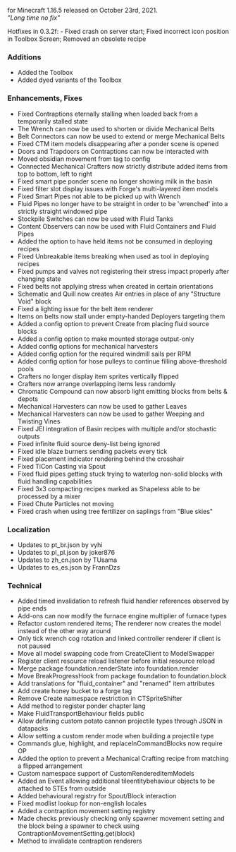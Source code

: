 for Minecraft 1.16.5 released on October 23rd, 2021.  
_"Long time no fix"_

Hotfixes in 0.3.2f: - Fixed crash on server start; Fixed incorrect icon position in Toolbox Screen; Removed an obsolete
recipe

### Additions

- Added the Toolbox
- Added dyed variants of the Toolbox

### Enhancements, Fixes

- Fixed Contraptions eternally stalling when loaded back from a temporarily stalled state
- The Wrench can now be used to shorten or divide Mechanical Belts
- Belt Connectors can now be used to extend or merge Mechanical Belts
- Fixed CTM item models disappearing after a ponder scene is opened
- Doors and Trapdoors on Contraptions can now be interacted with
- Moved obsidian movement from tag to config
- Connected Mechanical Crafters now strictly distribute added items from top to bottom, left to right
- Fixed smart pipe ponder scene no longer showing milk in the basin
- Fixed filter slot display issues with Forge's multi-layered item models
- Fixed Smart Pipes not able to be picked up with Wrench
- Fluid Pipes no longer have to be straight in order to be 'wrenched' into a strictly straight windowed pipe
- Stockpile Switches can now be used with Fluid Tanks
- Content Observers can now be used with Fluid Containers and Fluid Pipes
- Added the option to have held items not be consumed in deploying recipes
- Fixed Unbreakable items breaking when used as tool in deploying recipes
- Fixed pumps and valves not registering their stress impact properly after changing state
- Fixed belts not applying stress when created in certain orientations
- Schematic and Quill now creates Air entries in place of any "Structure Void" block
- Fixed a lighting issue for the belt item renderer
- Items on belts now stall under empty-handed Deployers targeting them
- Added a config option to prevent Create from placing fluid source blocks
- Added a config option to make mounted storage output-only
- Added config options for mechanical harvesters
- Added config option for the required windmill sails per RPM
- Added config option for hose pulleys to continue filling above-threshold pools
- Crafters no longer display item sprites vertically flipped
- Crafters now arrange overlapping items less randomly
- Chromatic Compound can now absorb light emitting blocks from belts & depots
- Mechanical Harvesters can now be used to gather Leaves
- Mechanical Harvesters can now be used to gather Weeping and Twisting Vines
- Fixed JEI integration of Basin recipes with multiple and/or stochastic outputs
- Fixed infinite fluid source deny-list being ignored
- Fixed idle blaze burners sending packets every tick
- Fixed placement indicator rendering behind the crosshair
- Fixed TiCon Casting via Spout
- Fixed fluid pipes getting stuck trying to waterlog non-solid blocks with fluid handling capabilities
- Fixed 3x3 compacting recipes marked as Shapeless able to be processed by a mixer
- Fixed Chute Particles not moving
- Fixed crash when using tree fertilizer on saplings from "Blue skies"

### Localization

- Updates to pt_br.json by vyhi
- Updates to pl_pl.json by joker876
- Updates to zh_cn.json by TUsama
- Updates to es_es.json by FrannDzs

### Technical

- Added timed invalidation to refresh fluid handler references observed by pipe ends
- Add-ons can now modify the furnace engine multiplier of furnace types
- Refactor custom rendered items; The renderer now creates the model instead of the other way around
- Only tick wrench cog rotation and linked controller renderer if client is not paused
- Move all model swapping code from CreateClient to ModelSwapper
- Register client resource reload listener before initial resource reload
- Merge package foundation.renderState into foundation.render
- Move BreakProgressHook from package foundation to foundation.block
- Add translations for "fluid_container" and "renamed" item attributes
- Add create honey bucket to a forge tag
- Remove Create namespace restriction in CTSpriteShifter
- Add method to register ponder chapter lang
- Make FluidTransportBehaviour fields public
- Allow defining custom potato cannon projectile types through JSON in datapacks
- Allow setting a custom render mode when building a projectile type
- Commands glue, highlight, and replaceInCommandBlocks now require OP
- Added the option to prevent a Mechanical Crafting recipe from matching a flipped arrangement
- Custom namespace support of CustomRenderedItemModels
- Added an Event allowing additional tileentitybehaviour objects to be attached to STEs from outside
- Added behavioural registry for Spout/Block interaction
- Fixed modlist lookup for non-english locales
- Added a contraption movement setting registry
- Made checks previously checking only spawner movement setting and the block being a spawner to check using
  ContraptionMovementSetting.get(block)
- Method to invalidate contraption renderers
